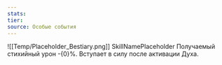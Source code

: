 ```yaml
---
stats: 
tier: 
source: Особые события
---
```

![[Temp/Placeholder_Bestiary.png]]
SkillNamePlaceholder
Получаемый стихийный урон -{0}%. Вступает в силу после активации Духа.

